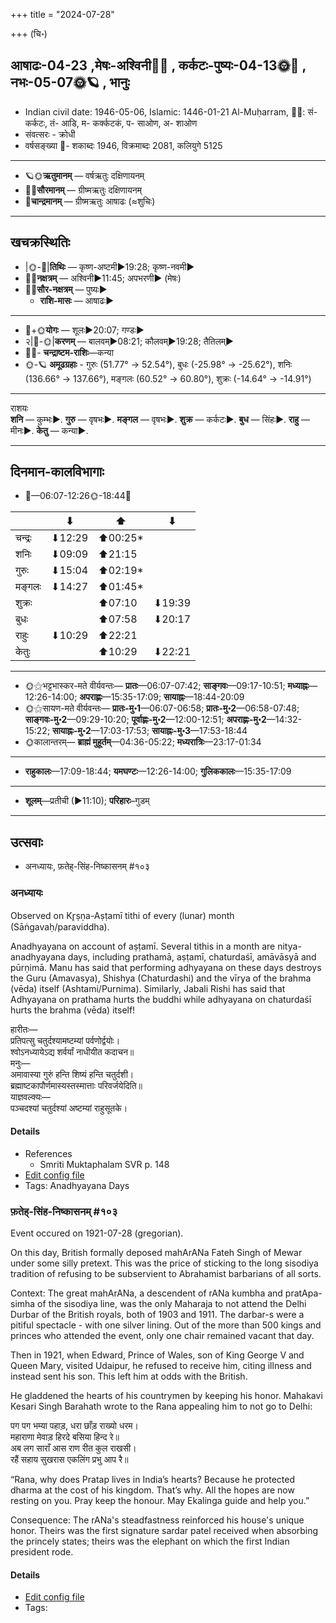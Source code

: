 +++
title = "2024-07-28"

+++
(चि॰)
## आषाढः-04-23  ,मेषः-अश्विनी🌛🌌  ,  कर्कटः-पुष्यः-04-13🌞🌌  ,  नभः-05-07🌞🪐  , भानुः
- Indian civil date: 1946-05-06, Islamic: 1446-01-21 Al-Muḥarram, 🌌🌞: सं- कर्कटः, तं- आडि, म- कर्क्कटकं, प- साओण, अ- शाओण
- संवत्सरः - क्रोधी
- वर्षसङ्ख्या 🌛- शकाब्दः 1946, विक्रमाब्दः 2081, कलियुगे 5125
___________________
- 🪐🌞**ऋतुमानम्** — वर्षऋतुः दक्षिणायनम्
- 🌌🌞**सौरमानम्** — ग्रीष्मऋतुः दक्षिणायनम्
- 🌛**चान्द्रमानम्** — ग्रीष्मऋतुः आषाढः (≈शुचिः)
___________________


## खचक्रस्थितिः
- |🌞-🌛|**तिथिः** — कृष्ण-अष्टमी►19:28; कृष्ण-नवमी►  
- 🌌🌛**नक्षत्रम्** — अश्विनी►11:45; अपभरणी► (मेषः)  
- 🌌🌞**सौर-नक्षत्रम्** — पुष्यः►  
  - **राशि-मासः** — आषाढः► 
___________________
- 🌛+🌞**योगः** — शूलः►20:07; गण्डः►  
- २|🌛-🌞|**करणम्** — बालवम्►08:21; कौलवम्►19:28; तैतिलम्►  
- 🌌🌛- **चन्द्राष्टम-राशिः**—कन्या  
- 🌞-🪐 **अमूढग्रहाः** - गुरुः (51.77° → 52.54°), बुधः (-25.98° → -25.62°), शनिः (136.66° → 137.66°), मङ्गलः (60.52° → 60.80°), शुक्रः (-14.64° → -14.91°)
___________________
राशयः  
**शनि** — कुम्भः►. **गुरु** — वृषभः►. **मङ्गल** — वृषभः►. **शुक्र** — कर्कटः►. **बुध** — सिंहः►. **राहु** — मीनः►. **केतु** — कन्या►. 
___________________


## दिनमान-कालविभागाः
- 🌅—06:07-12:26🌞-18:44🌇  

|      |⬇     |⬆     |⬇     |
|------|-----|-----|------|
|चन्द्रः|⬇12:29 |⬆00:25*|     |
|शनिः   |⬇09:09 |⬆21:15 |     |
|गुरुः  |⬇15:04 |⬆02:19*|     |
|मङ्गलः |⬇14:27 |⬆01:45*|     |
|शुक्रः |     |⬆07:10 |⬇19:39 |
|बुधः   |     |⬆07:58 |⬇20:17 |
|राहुः  |⬇10:29 |⬆22:21 |     |
|केतुः  |     |⬆10:29 |⬇22:21 |
___________________
- 🌞⚝भट्टभास्कर-मते वीर्यवन्तः— **प्रातः**—06:07-07:42; **साङ्गवः**—09:17-10:51; **मध्याह्नः**—12:26-14:00; **अपराह्णः**—15:35-17:09; **सायाह्नः**—18:44-20:09  
- 🌞⚝सायण-मते वीर्यवन्तः— **प्रातः-मु॰1**—06:07-06:58; **प्रातः-मु॰2**—06:58-07:48; **साङ्गवः-मु॰2**—09:29-10:20; **पूर्वाह्णः-मु॰2**—12:00-12:51; **अपराह्णः-मु॰2**—14:32-15:22; **सायाह्नः-मु॰2**—17:03-17:53; **सायाह्नः-मु॰3**—17:53-18:44  
- 🌞कालान्तरम्— **ब्राह्मं मुहूर्तम्**—04:36-05:22; **मध्यरात्रिः**—23:17-01:34  
___________________
- **राहुकालः**—17:09-18:44; **यमघण्टः**—12:26-14:00; **गुलिककालः**—15:35-17:09  
___________________
- **शूलम्**—प्रतीची (►11:10); **परिहारः**–गुडम्  
___________________

## उत्सवाः
- अनध्यायः, फ़तेह्-सिंह-निष्कासनम् #१०३
### अनध्यायः

Observed on Kr̥ṣṇa-Aṣṭamī tithi of every (lunar) month (Sāṅgavaḥ/paraviddha). 

Anadhyayana on account of aṣṭamī. Several tithis in a month are nitya-anadhyayana days, including prathamā, aṣṭamī, chaturdaśī, amāvāsyā and pūrṇimā. Manu has said that performing adhyayana on these days destroys the Guru (Amavasya), Shishya (Chaturdashi) and the vīrya of the brahma (vēda) itself (Ashtami/Purnima). Similarly, Jabali Rishi has said that Adhyayana on prathama hurts the buddhi while adhyayana on chaturdaśī hurts the brahma (vēda) itself!

हारीतः—  
प्रतिपत्सु चतुर्दश्यामष्टम्यां पर्वणोर्द्वयोः।  
श्वोऽनध्यायेऽद्य शर्वर्यां नाधीयीत कदाचन॥  
मनुः—  
अमावास्या गुरुं हन्ति शिष्यं हन्ति चतुर्दशी।  
ब्रह्माष्टकापौर्णमास्यस्तस्मात्ताः परिवर्जयेदिति॥  
याज्ञवल्क्यः—  
पञ्चदश्यां चतुर्दश्यां अष्टम्यां राहुसूतके।



#### Details
- References
  - Smriti Muktaphalam SVR p.  148
- [Edit config file](https://github.com/jyotisham/adyatithi/blob/master/time_focus/adhyayana/lunar_month/tithi/00/23/anadhyAyaH~23.toml)
- Tags: Anadhyayana Days


### फ़तेह्-सिंह-निष्कासनम् #१०३

Event occured on 1921-07-28 (gregorian). 

On this day, British formally deposed mahArANa Fateh Singh of Mewar under some silly pretext. This was the price of sticking to the long sisodiya tradition of refusing to be subservient to Abrahamist barbarians of all sorts.

Context: The great mahArANa, a descendent of rANa kumbha and pratApa-simha of the sisodiya line, was the only Maharaja to not attend the Delhi Durbar of the British royals, both of 1903 and 1911. The darbar-s were a pitiful spectacle - with one silver lining. Out of the more than 500 kings and princes who attended the event, only one chair remained vacant that day. 

Then in 1921, when Edward, Prince of Wales, son of King George V and Queen Mary, visited Udaipur, he refused to receive him, citing illness and instead sent his son. This left him at odds with the British.

He gladdened the hearts of his countrymen by keeping his honor. Mahakavi Kesari Singh Barahath wrote to the Rana appealing him to not go to Delhi: 
 
पग पग भम्या पहाड़, धरा छाँड़ राख्यो धरम।  
महाराणा मेवाड़ हिरदे बसिया हिन्द रे॥  
अब लग साराँ आस राण रीत कुल राखसी।  
रहैं सहाय सुखरास एकलिंग प्रभु आप रै॥
 
“Rana, why does Pratap lives in India’s hearts? Because he protected dharma at the cost of his kingdom. That’s why. All the hopes are now resting on you.  Pray keep the honour.  May Ekalinga guide and help you.”

Consequence: The rANa's steadfastness reinforced his house's unique honor. Theirs was the first signature sardar patel received when absorbing the princely states; theirs was the elephant on which the first Indian president rode.

#### Details
- [Edit config file](https://github.com/jyotisham/adyatithi/blob/master/mahApuruSha/xatra-later/gregorian/day/07/28/fateh-siMha-niShkAsanam.toml)
- Tags: 


